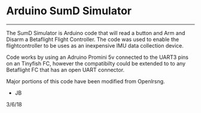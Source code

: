 # Arduino SumD Simulator
---

The SumD Simulator is Arduino code that will read a button and Arm and Disarm a Betaflight Flight Controller. The code was used to enable the flightcontroller to be uses as an inexpensive IMU data collection device.

Code works by using an Adruino Promini 5v connected to the UART3 pins on an Tinyfish FC, however the compatibilty could be extended to to any Betaflight FC that has an open UART connector.

Major portions of this code have been modified from Openlrsng.

- JB

3/6/18
